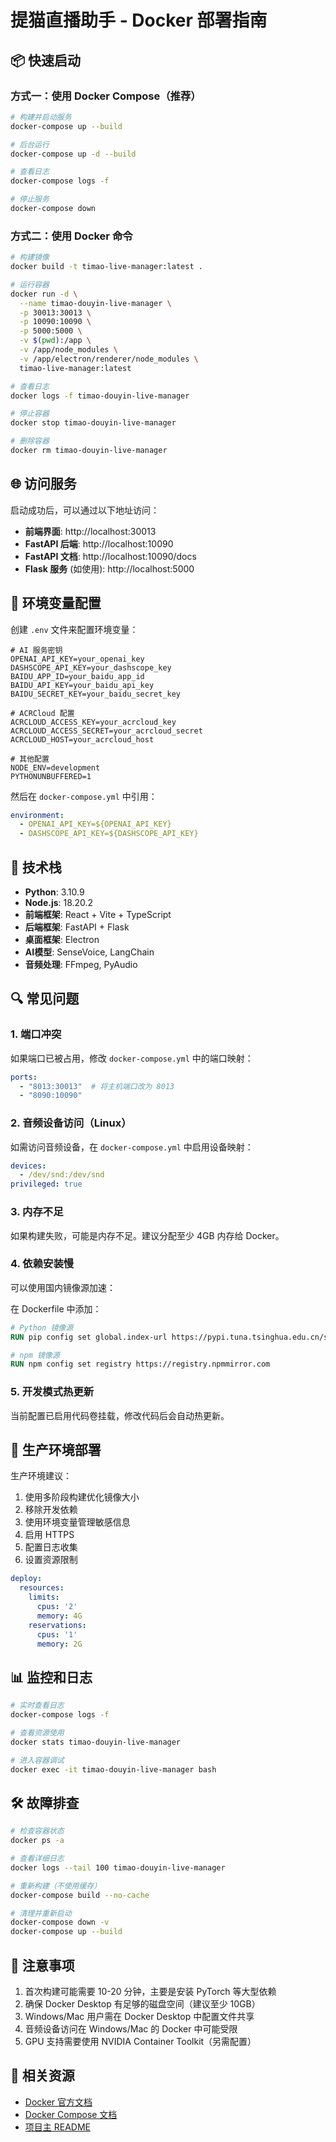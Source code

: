 # 提猫直播助手 - Docker 部署指南

## 📦 快速启动

### 方式一：使用 Docker Compose（推荐）

```bash
# 构建并启动服务
docker-compose up --build

# 后台运行
docker-compose up -d --build

# 查看日志
docker-compose logs -f

# 停止服务
docker-compose down
```

### 方式二：使用 Docker 命令

```bash
# 构建镜像
docker build -t timao-live-manager:latest .

# 运行容器
docker run -d \
  --name timao-douyin-live-manager \
  -p 30013:30013 \
  -p 10090:10090 \
  -p 5000:5000 \
  -v $(pwd):/app \
  -v /app/node_modules \
  -v /app/electron/renderer/node_modules \
  timao-live-manager:latest

# 查看日志
docker logs -f timao-douyin-live-manager

# 停止容器
docker stop timao-douyin-live-manager

# 删除容器
docker rm timao-douyin-live-manager
```

## 🌐 访问服务

启动成功后，可以通过以下地址访问：

- **前端界面**: http://localhost:30013
- **FastAPI 后端**: http://localhost:10090
- **FastAPI 文档**: http://localhost:10090/docs
- **Flask 服务** (如使用): http://localhost:5000

## 🔧 环境变量配置

创建 `.env` 文件来配置环境变量：

```env
# AI 服务密钥
OPENAI_API_KEY=your_openai_key
DASHSCOPE_API_KEY=your_dashscope_key
BAIDU_APP_ID=your_baidu_app_id
BAIDU_API_KEY=your_baidu_api_key
BAIDU_SECRET_KEY=your_baidu_secret_key

# ACRCloud 配置
ACRCLOUD_ACCESS_KEY=your_acrcloud_key
ACRCLOUD_ACCESS_SECRET=your_acrcloud_secret
ACRCLOUD_HOST=your_acrcloud_host

# 其他配置
NODE_ENV=development
PYTHONUNBUFFERED=1
```

然后在 `docker-compose.yml` 中引用：

```yaml
environment:
  - OPENAI_API_KEY=${OPENAI_API_KEY}
  - DASHSCOPE_API_KEY=${DASHSCOPE_API_KEY}
```

## 📝 技术栈

- **Python**: 3.10.9
- **Node.js**: 18.20.2
- **前端框架**: React + Vite + TypeScript
- **后端框架**: FastAPI + Flask
- **桌面框架**: Electron
- **AI模型**: SenseVoice, LangChain
- **音频处理**: FFmpeg, PyAudio

## 🔍 常见问题

### 1. 端口冲突

如果端口已被占用，修改 `docker-compose.yml` 中的端口映射：

```yaml
ports:
  - "8013:30013"  # 将主机端口改为 8013
  - "8090:10090"
```

### 2. 音频设备访问（Linux）

如需访问音频设备，在 `docker-compose.yml` 中启用设备映射：

```yaml
devices:
  - /dev/snd:/dev/snd
privileged: true
```

### 3. 内存不足

如果构建失败，可能是内存不足。建议分配至少 4GB 内存给 Docker。

### 4. 依赖安装慢

可以使用国内镜像源加速：

在 Dockerfile 中添加：

```dockerfile
# Python 镜像源
RUN pip config set global.index-url https://pypi.tuna.tsinghua.edu.cn/simple

# npm 镜像源
RUN npm config set registry https://registry.npmmirror.com
```

### 5. 开发模式热更新

当前配置已启用代码卷挂载，修改代码后会自动热更新。

## 🚀 生产环境部署

生产环境建议：

1. 使用多阶段构建优化镜像大小
2. 移除开发依赖
3. 使用环境变量管理敏感信息
4. 启用 HTTPS
5. 配置日志收集
6. 设置资源限制

```yaml
deploy:
  resources:
    limits:
      cpus: '2'
      memory: 4G
    reservations:
      cpus: '1'
      memory: 2G
```

## 📊 监控和日志

```bash
# 实时查看日志
docker-compose logs -f

# 查看资源使用
docker stats timao-douyin-live-manager

# 进入容器调试
docker exec -it timao-douyin-live-manager bash
```

## 🛠️ 故障排查

```bash
# 检查容器状态
docker ps -a

# 查看详细日志
docker logs --tail 100 timao-douyin-live-manager

# 重新构建（不使用缓存）
docker-compose build --no-cache

# 清理并重新启动
docker-compose down -v
docker-compose up --build
```

## 📌 注意事项

1. 首次构建可能需要 10-20 分钟，主要是安装 PyTorch 等大型依赖
2. 确保 Docker Desktop 有足够的磁盘空间（建议至少 10GB）
3. Windows/Mac 用户需在 Docker Desktop 中配置文件共享
4. 音频设备访问在 Windows/Mac 的 Docker 中可能受限
5. GPU 支持需要使用 NVIDIA Container Toolkit（另需配置）

## 🔗 相关资源

- [Docker 官方文档](https://docs.docker.com/)
- [Docker Compose 文档](https://docs.docker.com/compose/)
- [项目主 README](./README.md)
